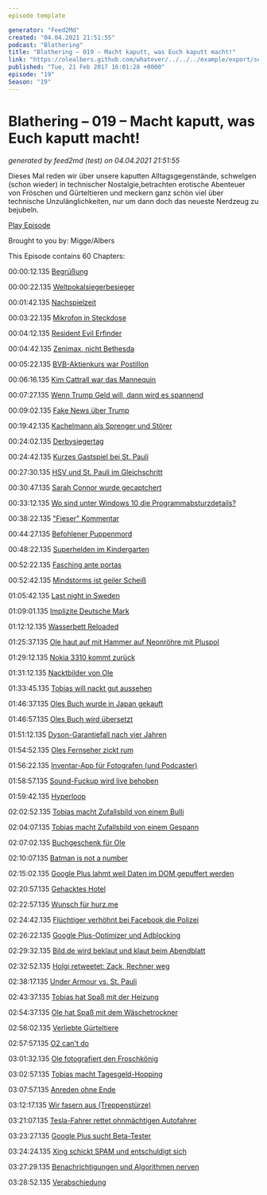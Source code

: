 ```yaml
---
episode template

generator: "Feed2Md"
created: "04.04.2021 21:51:55"
podcast: "Blathering"
title: "Blathering – 019 – Macht kaputt, was Euch kaputt macht!"
link: "https://olealbers.github.com/whatever/../../../example/export/seasons/2/2017/2/Blathering – 019 – Macht kaputt, was Euch kaputt macht!.md"
published: "Tue, 21 Feb 2017 16:01:28 +0000"
episode: "19"
Season: "19"
---
```


# Blathering – 019 – Macht kaputt, was Euch kaputt macht!
_generated by feed2md (test) on 04.04.2021 21:51:55_

Dieses Mal reden wir über unsere kaputten Alltagsgegenstände, schwelgen (schon wieder) in technischer Nostalgie,betrachten erotische Abenteuer von Fröschen und Gürteltieren und meckern ganz schön viel über technische Unzulänglichkeiten, nur um dann doch das neueste Nerdzeug zu bejubeln.

[Play Episode](https://www.blathering.de/podlove/file/178/s/feed/c/mp3/blathering_019.mp3)

Brought to you by: Migge/Albers

This Episode contains 60 Chapters:


00:00:12.135 [Begrüßung]()

00:00:22.135 [Weltpokalsiegerbesieger](https://de.wikipedia.org/wiki/Liste_der_Weltpokal-Spiele#Weltpokal_2001)

00:01:42.135 [Nachspielzeit](http://www.kicker.de/news/fussball/bundesliga/startseite/671553/artikel_nachspielzeit_das-sagen-die-regeln.html)

00:03:22.135 [Mikrofon in Steckdose](http://www.ip-phone-forum.de/showthread.php?t=258366)

00:04:12.135 [Resident Evil Erfinder](https://de.wikipedia.org/wiki/Shinji_Mikami)

00:04:42.135 [Zenimax, nicht Bethesda](https://de.wikipedia.org/wiki/ZeniMax_Media)

00:05:22.135 [BVB-Aktienkurs war Postillon](http://www.der-postillon.com/2017/02/bvb-gmbh-kg.html)

00:06:16.135 [Kim Cattrall war das Mannequin](https://de.wikipedia.org/wiki/Mannequin_(1987))

00:07:27.135 [Wenn Trump Geld will, dann wird es spannend](https://www.facebook.com/wochendaemmerung)

00:09:02.135 [Fake News über Trump](http://fernsehkritik.tv/folge-198/play/#110)

00:19:42.135 [Kachelmann als Sprenger und Störer](http://uebermedien.de/13027/journalisten-lassen-kachelmann-sprengen/)

00:24:02.135 [Derbysiegertag](https://www.facebook.com/DerUebersteiger/photos/pb.261722427883.-2207520000.1456060079./10153931960732884/?type=3&theater)

00:24:42.135 [Kurzes Gastspiel bei St. Pauli](http://www.transfermarkt.de/hedenstad-verlasst-fc-st-pauli-und-wechselt-zu-rosenborg/view/news/264950)

00:27:30.135 [HSV und St. Pauli im Gleichschritt]()

00:30:47.135 [Sarah Connor wurde gecaptchert](https://twitter.com/lachrob/status/831691552028241921)

00:33:12.135 [Wo sind unter Windows 10 die Programmabsturzdetails?](http://www.giga.de/downloads/windows-10/tipps/windows-10-ereignisanzeige-oeffnen-und-auslesen-so-gehts/)

00:38:22.135 ["Fieser" Kommentar](https://www.youtube.com/watch?v=v8tPgHi-8vo&lc=z13tsvqgolurc3sqx04chx3ggtmzdfyrbn40k)

00:44:27.135 [Befohlener Puppenmord](http://www.deutschlandfunk.de/versteckte-ueberwachungsmoeglichkeit-bundesnetzagentur.697.de.html?dram:article_id=379214)

00:48:22.135 [Superhelden im Kindergarten](http://science.orf.at/stories/2823349/)

00:52:22.135 [Fasching ante portas]()

00:52:42.135 [Mindstorms ist geiler Scheiß](https://www.lego.com/de-de/mindstorms/)

01:05:42.135 [Last night in Sweden](http://www.rp-online.de/politik/ausland/so-fangen-diktatoren-an-us-senator-mccain-attackiert-donald-trump-aid-1.6619833)

01:09:01.135 [Implizite Deutsche Mark](http://www.manager-magazin.de/politik/deutschland/trumps-wirtschaftsberater-peter-navarro-kritisiert-deutschland-a-1132539.html)

01:12:12.135 [Wasserbett Reloaded](https://www.wasserbettxl.de/)

01:25:37.135 [Ole haut auf mit Hammer auf Neonröhre mit Pluspol]()

01:29:12.135 [Nokia 3310 kommt zurück](http://www.giga.de/unternehmen/hmd-global/specials/nokia-3310-2017-das-unzerstoerbare-kult-handy-kehr-zurueck/)

01:31:12.135 [Nacktbilder von Ole]()

01:33:45.135 [Tobias will nackt gut aussehen](https://www.tobiasmigge.de/2017/02/14/2read-072-looking-good-naked/)

01:46:37.135 [Oles Buch wurde in Japan gekauft](http://alstervergnügen.com/)

01:46:57.135 [Oles Buch wird übersetzt](http://www.babelcube.com/)

01:51:12.135 [Dyson-Garantiefall nach vier Jahren](http://www.dyson.de/)

01:54:52.135 [Oles Fernseher zickt rum]()

01:56:22.135 [Inventar-App für Fotografen (und Podcaster)](https://mygearvault.com/)

01:58:57.135 [Sound-Fuckup wird live behoben]()

01:59:42.135 [Hyperloop](https://de.wikipedia.org/wiki/Hyperloop)

02:02:52.135 [Tobias macht Zufallsbild von einem Bulli](https://www.instagram.com/p/BQoMP09gYFe/)

02:04:07.135 [Tobias macht Zufallsbild von einem Gespann](https://www.flickr.com/photos/25208200@N06/32020895174/in/dateposted-public/)

02:07:02.135 [Buchgeschenk für Ole](https://www.tobiasmigge.de/2015/10/27/022-abenteuer-fotografie/)

02:10:07.135 [Batman is not a number](https://plus.google.com/+OleAlbers/posts/j2wvVyxRWQg)

02:15:02.135 [Google Plus lahmt weil Daten im DOM gepuffert werden]()

02:20:57.135 [Gehacktes Hotel](http://www.theverge.com/2017/1/30/14438226/hackers-austrian-hotel-bitcoin-ransom-ransomware)

02:22:57.135 [Wunsch für hurz.me](http://hurz.me/)

02:24:42.135 [Flüchtiger verhöhnt bei Facebook die Polizei](http://www.rp-online.de/nrw/staedte/geldern/fluechtiger-verhoehnt-bei-facebook-die-polizei-aid-1.6614971)

02:26:22.135 [Google Plus-Optimizer und Adblocking](https://chrome.google.com/webstore/detail/google%20-optimizer/edknapjhmlocokbpbihilmjmfmmddhop?hl=de)

02:29:32.135 [Bild.de wird beklaut und klaut beim Abendblatt](http://www.bildblog.de/86458/flugs-kopiert/)

02:32:52.135 [Holgi retweetet: Zack, Rechner weg](https://twitter.com/holgi)

02:38:17.135 [Under Armour vs. St. Pauli](https://www.fcstpauli.com/en/news/published/under-armour-statement/)

02:43:37.135 [Tobias hat Spaß mit der Heizung](https://www.youtube.com/watch?v=PntEmM_lX6I)

02:54:37.135 [Ole hat Spaß mit dem Wäschetrockner]()

02:56:02.135 [Verliebte Gürteltiere](https://www.google.com/doodles/valentines-day-2017-day-1)

02:57:57.135 [O2 can't do]()

03:01:32.135 [Ole fotografiert den Froschkönig](https://de.wikipedia.org/wiki/Wasserturm_Ohlsdorfer_Friedhof)

03:02:57.135 [Tobias macht Tagesgeld-Hopping](https://dynamisch.drklein.de/vergleich/drklein/termingeld-vergleich)

03:07:57.135 [Anreden ohne Ende]()

03:12:17.135 [Wir fasern aus (Treppenstürze)]()

03:21:07.135 [Tesla-Fahrer rettet ohnmächtigen Autofahrer](https://www.muenchen.tv/tesla-fahrer-rettet-bewusstlosem-autofahrer-durch-unfall-das-leben-208469/)

03:23:27.135 [Google Plus sucht Beta-Tester](http://stadt-bremerhaven.de/google-aktive-und-passionierte-nutzer-des-netzwerks-als-beta-tester-gesucht/)

03:24:24.135 [Xing schickt SPAM und entschuldigt sich](https://twitter.com/tmigge/status/832544141179510784)

03:27:29.135 [Benachrichtigungen und Algorithmen nerven]()

03:28:52.135 [Verabschiedung]()


